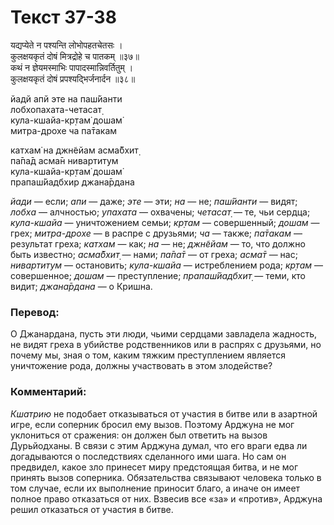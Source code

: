 # Текст 37-38

यद्यप्येते न पश्यन्ति लोभोपहतचेतसः ।  
कुलक्षयकृतं दोषं मित्रद्रोहे च पातकम् ॥३७॥  
कथं न ज्ञेयमस्माभिः पापादस्मान्निवर्तितुम् ।  
कुलक्षयकृतं दोषं प्रपश्यद्भिर्जनार्दन ॥३८॥

йадй апй эте на паш́йанти  
лобхопахата-четасат̣  
кула-кшайа-кр̣там̇ дошам̇  
митра-дрохе ча па̄такам  

катхам̇ на джн̃ейам асма̄бхит̣  
па̄па̄д асма̄н нивартитум  
кула-кшайа-кр̣там̇ дошам̇  
прапаш́йадбхир джана̄рдана

_йади_ — если; _апи_ — даже; _эте_ — эти; _на_ — не; _паш́йанти_ — видят; _лобха_ — алчностью; _упахата_ — охвачены; _четасат̣_ — те, чьи сердца; _кула-кшайа_ — уничтожением семьи; _кр̣там_ — совершенный; _дошам_ — грех; _митра-дрохе_ — в распре с друзьями; _ча_ — также; _па̄такам_ — результат греха; _катхам_ — как; _на_ — не; _джн̃ейам_ — то, что должно быть известно; _асма̄бхит̣_ — нами; _па̄па̄т_ — от греха; _асма̄т_ — нас; _нивартитум_ — остановить; _кула-кшайа_ — истреблением рода; _кр̣там_ — совершенное; _дошам_ — преступление; _прапаш́йадбхит̣_ — теми, кто видит; _джана̄рдана_ — о Кришна.

### Перевод:

О Джанардана, пусть эти люди, чьими сердцами завладела жадность, не видят греха в убийстве родственников или в распрях с друзьями, но почему мы, зная о том, каким тяжким преступлением является уничтожение рода, должны участвовать в этом злодействе?

### Комментарий:

_Кшатрию_ не подобает отказываться от участия в битве или в азартной игре, если соперник бросил ему вызов. Поэтому Арджуна не мог уклониться от сражения: он должен был ответить на вызов Дурьйодханы. В связи с этим Арджуна думал, что его враги едва ли догадываются о последствиях сделанного ими шага. Но сам он предвидел, какое зло принесет миру предстоящая битва, и не мог принять вызов соперника. Обязательства связывают человека только в том случае, если их выполнение приносит благо, а иначе он имеет полное право отказаться от них. Взвесив все «за» и «против», Арджуна решил отказаться от участия в битве.